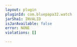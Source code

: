 ```yaml
---
layout: plugin
pluginId: com.bluepapa32.watch
jarSha1: INVALID
isJarAvailable: false
error: NONE
violations: []

---
```

